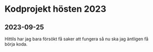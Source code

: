 # Kodprojekt hösten 2023
## 2023-09-25
Hittils har jag bara försökt få saker att fungera så nu ska jag äntligen få börja koda.